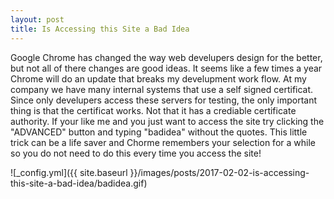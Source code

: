 ```yaml
---
layout: post
title: Is Accessing this Site a Bad Idea
---
```

Google Chrome has changed the way web develupers design for the better, but not all of there changes are good ideas. It seems like a few times a year Chrome will do an update that breaks my develupment work flow. At my company we have many internal systems that use a self signed certificat. Since only develupers access these servers for testing, the only important thing is that the certificat works. Not that it has a crediable certificate authority. If your like me and you just want to access the site try clicking the "ADVANCED" button and typing "badidea" without the quotes. This little trick can be a life saver and Chorme remembers your selection for a while so you do not need to do this every time you access the site!

![_config.yml]({{ site.baseurl }}/images/posts/2017-02-02-is-accessing-this-site-a-bad-idea/badidea.gif)
